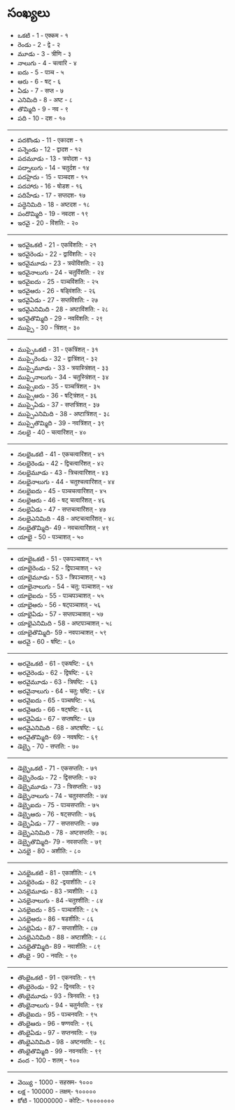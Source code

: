 # సంఖ్యలు 
- ఒకటి - 1 - एक्कम - १
- రెండు - 2 - द्वे - २
- మూడు - 3 - त्रीणि - ३ 
- నాలుగు - 4 - चत्वारि - ४ 
- ఐదు - 5 - पञ्च - ५ 
- ఆరు - 6 - षट् - ६ 
- ఏడు - 7 - सप्त - ७ 
- ఎనిమిది - 8 - अष्ट - ८ 
- తొమ్మిది - 9 - नव - ९ 
- పది - 10 - दश - १० 
---------------

- పదకొండు - 11 - एकादश - १ 
- పన్నెండు - 12 - द्वादश - १२
- పదమూడు - 13 - त्रयोदश - १३
- పద్నాలుగు - 14 - चतुर्दश - १४
- పదహైదు - 15 - पञ्चदश - १५
- పదహారు - 16 - षोडश - १६
- పదిహేడు - 17 - सप्तदश- १७ 
- పద్ధెనిమిది - 18 - अष्टदश - १८
- పందొమ్మిది - 19 - नवदश - १९ 
- ఇరవై - 20 - विंशति: - २० 
---------------
 
- ఇరవైఒకటి - 21 - एकविंशति: - २१ 
- ఇరవైరెండు - 22 - द्वाविंशति: - २२ 
- ఇరవైమూడు - 23 -  त्रयॊविंशति: - २३ 
- ఇరవైనాలుగు - 24 - चतुर्विंशति: - २४
- ఇరవైఐదు - 25 - पञ्चविंशति: - २५
- ఇరవైఆరు - 26 - षड्विंशति: - २६
- ఇరవైఏడు - 27 - सप्तविंशति: - २७
- ఇరవైఎనిమిది - 28 - अष्टाविंशति: - २८
- ఇరవైతొమ్మిది - 29 - नवविंशति: - २९
- ముప్పై - 30 - त्रिंशत् - ३० 
---------------
 
- ముప్పైఒకటి  - 31 - एकत्रिंशत् - ३१ 
- ముప్పైరెండు - 32 - द्वात्रिंशत् - ३२
- ముప్పైమూడు - 33 - त्रयास्त्रिंशत् - ३३ 
- ముప్పైనాలుగు - 34 - चतुस्त्रिंशत् - ३४
- ముప్పైఐదు - 35 - पञ्चत्रिंशत् - ३५
- ముప్పైఆరు - 36 - षट्त्रिंशत् - ३६
- ముప్పైఏడు - 37 - सप्तत्रिंशत् - ३७
- ముప్పైఎనిమిది  - 38 - अष्टात्रिंशत् - ३८
- ముప్పైతొమ్మిది  - 39 - नवत्रिंशत् - ३९
- నలభై  - 40 - चत्वारिंशत् - ४०  
---------------

  
- నలభైఒకటి  - 41 - एकचत्वारिंशत् - ४१ 
- నలభైరెండు - 42 - द्विचत्वारिंशत् - ४२
- నలభైమూడు - 43 - त्रिचत्वारिंशत् - ४३
- నలభైనాలుగు - 44 - चतुश्चत्वारिंशत् - ४४
- నలభైఐదు - 45 - पञ्चचत्वारिंशत् - ४५
- నలభైఆరు - 46 - षट् चत्वारिंशत् - ४६
- నలభైఏడు - 47 - सप्तचत्वारिंशत् - ४७
- నలభైఎనిమిది  - 48 - अष्टचत्वारिंशत् - ४८
- నలభైతొమ్మిది- 49 - नवचत्वारिंशत् - ४९
- యాభై - 50 - पञ्चाशत् - ५० 
---------------
 
- యాభైఒకటి  - 51 - एकपञ्चाशत् - ५१ 
- యాభైరెండు - 52 - द्विपञ्चाशत् - ५२
- యాభైమూడు - 53 - त्रिपञ्चाशत् - ५३
- యాభైనాలుగు - 54 - चतु: पञ्चाशत् - ५४
- యాభైఐదు - 55 - पञ्चपञ्चाशत् - ५५
- యాభైఆరు - 56 - षट्पञ्चाशत् - ५६
- యాభైఏడు - 57 - सप्तपञ्चाशत् - ५७
- యాభైఎనిమిది  - 58 - अष्टपञ्चाशत् - ५८
- యాభైతొమ్మిది- 59 - नवपञ्चाशत् - ५९
- అరవై - 60 - षष्टि: - ६० 
---------------
 
- అరవైఒకటి  - 61 - एकषष्टि: - ६१ 
- అరవైరెండు - 62 - द्विषष्टि: - ६२
- అరవైమూడు - 63 - त्रिषष्टि: - ६३
- అరవైనాలుగు - 64 - चतु: षष्टि: - ६४
- అరవైఐదు - 65 - पञ्चषष्टि: - ५६
- అరవైఆరు - 66 - षट्षष्टि: - ६६
- అరవైఏడు - 67 - सप्तषष्टि: - ६७
- అరవైఎనిమిది  - 68 - अष्टषष्टि: - ६८
- అరవైతొమ్మిది- 69 - नवषष्टि: - ६९
- డెబ్భై - 70 - सप्तति: - ७० 
---------------


- డెబ్భైఒకటి  - 71 - एकसप्तति: - ७१ 
- డెబ్భైరెండు - 72 - द्विसप्तति: - ७२
- డెబ్భైమూడు - 73 - त्रिसप्तति: - ७३
- డెబ్భైనాలుగు - 74 - चतुस्सप्तति: - ७४
- డెబ్భైఐదు - 75 - पञ्चसप्तति: - ७५
- డెబ్భైఆరు - 76 - षट्सप्तति: - ७६
- డెబ్భైఏడు - 77 - सप्तसप्तति: - ७७
- డెబ్భైఎనిమిది  - 78 - अष्टसप्तति: - ७८
- డెబ్భైతొమ్మిది- 79 - नवसप्तति: - ७९
- ఎనభై - 80 - अशीति: - ८० 
---------------

- ఎనభైఒకటి  - 81 - एकाशीति: - ८१ 
- ఎనభైరెండు - 82 -द्वयाशीति: - ८२
- ఎనభైమూడు - 83 -त्र्यशीति: - ८३
- ఎనభైనాలుగు - 84 -चतुश्शीति: - ८४
- ఎనభైఐదు - 85 - पञ्चाशीति: - ८५
- ఎనభైఆరు - 86 - षडशीति: - ८६
- ఎనభైఏడు - 87 - सप्ताशीति: - ८७
- ఎనభైఎనిమిది  - 88 - अष्टाशीति: - ८८
- ఎనభైతొమ్మిది- 89 - नवाशीति: - ८९
- తొంభై - 90 - नवति: - ९० 
---------------
 
- తొంభైఒకటి  - 91 - एकनवति: - ९१ 
- తొంభైరెండు - 92 - द्विनवति: - ९२
- తొంభైమూడు - 93 - त्रिनवति: - ९३
- తొంభైనాలుగు - 94 - चतुर्नवति: - ९४
- తొంభైఐదు - 95 - पञ्चनवति: - ९५
- తొంభైఆరు - 96 - षण्णवति: - ९६
- తొంభైఏడు - 97 - सप्तनवति: - ९७
- తొంభైఎనిమిది - 98 - अष्टनवति: - ९८
- తొంభైతొమ్మిది - 99 - नवनवति: - ९९
- వంద - 100 - शतम् - १०० 
---------------

- వెయ్యి - 1000 - सहस्रम- १००० 
- లక్ష - 100000 - लक्षम्- १०००००  
- కోటి - 10000000 - कोटि:- १०००००००  

